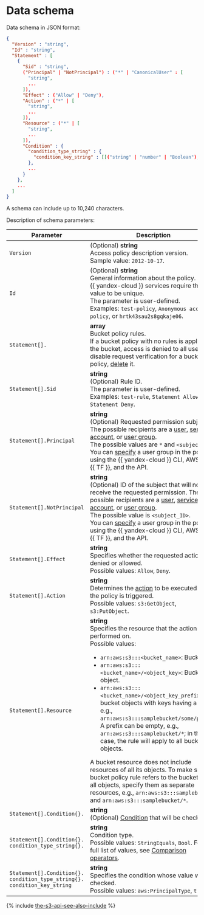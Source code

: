 # Data schema

Data schema in JSON format:

```json
{
  "Version" : "string",
  "Id" : "string",
  "Statement" : [
    {
      "Sid" : "string",
      ("Principal" | "NotPrincipal") : ("*" | "CanonicalUser" : [
        "string",
        ...
      ]),
      "Effect" : ("Allow" | "Deny"),
      "Action" : ("*" | [
        "string",
        ...
      ]),
      "Resource" : ("*" | [
        "string",
        ...
      ]),
      "Condition" : {
        "condition_type_string" : {
          "condition_key_string" : [[("string" | "number" | "Boolean"),...]...]
        },
        ...
      }  
    },
    ...
  ]
}
```

A schema can include up to 10,240 characters.

Description of schema parameters:

| Parameter | Description |
----- | -----
| `Version` | (Optional) **string**<br/>Access policy description version.<br/>Sample value: `2012-10-17`. |
| `Id` | (Optional) **string**<br/>General information about the policy. Some {{ yandex-cloud }} services require this value to be unique.<br/>The parameter is user-defined.<br/>Examples: `test-policy`, `Anonymous access policy`, or `hrtk43sau2s8gqkaje06`. |
| `Statement[].` | **array**<br/>Bucket policy rules.<br/>If a bucket policy with no rules is applied to the bucket, access is denied to all users. To disable request verification for a bucket policy, [delete](delete.md) it. |
| `Statement[].Sid` | **string**<br/>(Optional) Rule ID.<br/>The parameter is user-defined.<br/>Examples: `test-rule`, `Statement Allow`, or `Statement Deny`. |
| `Statement[].Principal` | **string**<br/>(Optional) Requested permission subject ID. The possible recipients are a [user](../../../../iam/operations/users/get.md), [service account](../../../../iam/operations/sa/get-id.md), or [user group](../../../../organization/operations/manage-groups.md).<br/>The possible values are `*` and `<subject_ID>`.<br/>You can [specify](../../../operations/buckets/policy.md) a user group in the policy using the {{ yandex-cloud }} CLI, AWS CLI, {{ TF }}, and the API. |
| `Statement[].NotPrincipal` | **string**<br/>(Optional) ID of the subject that will not receive the requested permission. The possible recipients are a [user](../../../../iam/operations/users/get.md), [service account](../../../../iam/operations/sa/get-id.md), or [user group](../../../../organization/operations/manage-groups.md).<br/>The possible value is `<subject_ID>`.<br/>You can [specify](../../../operations/buckets/policy.md) a user group in the policy using the {{ yandex-cloud }} CLI, AWS CLI, {{ TF }}, and the API. |
| `Statement[].Effect` | **string**<br/>Specifies whether the requested action is denied or allowed.<br/>Possible values: `Allow`, `Deny`. |
| `Statement[].Action` | **string**<br/>Determines the [action](actions.md) to be executed when the policy is triggered.<br/>Possible values: `s3:GetObject`, `s3:PutObject`. |
| `Statement[].Resource` | **string**<br/>Specifies the resource that the action will be performed on.<br/>Possible values: <ul><li>`arn:aws:s3:::<bucket_name>`: Bucket.</li><li>`arn:aws:s3:::<bucket_name>/<object_key>`: Bucket object.</li><li>`arn:aws:s3:::<bucket_name>/<object_key_prefix>*`: All bucket objects with keys having a prefix, e.g., `arn:aws:s3:::samplebucket/some/path/*`. A prefix can be empty, e.g., `arn:aws:s3:::samplebucket/*`; in this case, the rule will apply to all bucket objects.</li></ul> A bucket resource does not include resources of all its objects. To make sure a bucket policy rule refers to the bucket and all objects, specify them as separate resources, e.g., `arn:aws:s3:::samplebucket` and `arn:aws:s3:::samplebucket/*`. |
| `Statement[].Condition{}.` | **string**<br/>(Optional) [Condition](conditions.md) that will be checked. |
| `Statement[].Condition{}.`<br/>`condition_type_string{}.` | **string**<br/>Condition type.<br/>Possible values: `StringEquals`, `Bool`. For a full list of values, see [Comparison operators](conditions.md#condition-operators). |
| `Statement[].Condition{}.`<br/>`condition_type_string{}.`<br/>`condition_key_string` | **string**<br/>Specifies the condition whose value will be checked.<br/>Possible values: `aws:PrincipalType`, `true`. |

{% include [the-s3-api-see-also-include](../../../../_includes/storage/the-s3-api-see-also-include.md) %}